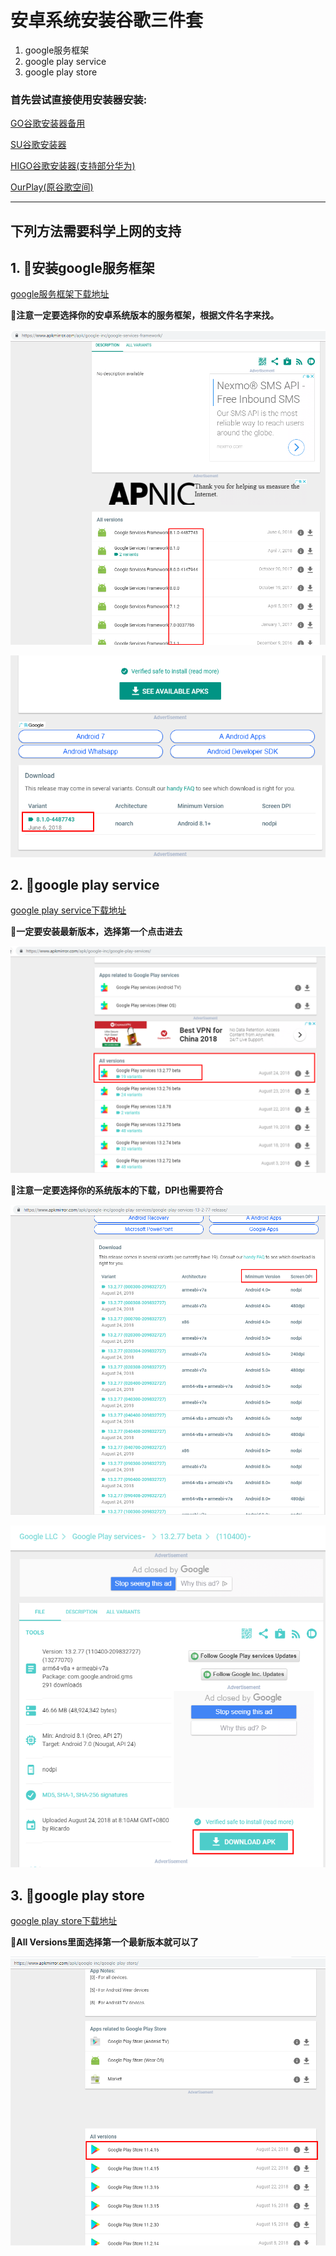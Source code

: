 
# 安卓系统安装谷歌三件套
1. google服务框架
2. google play service
3. google play store

### 首先尝试直接使用安装器安装:

  [GO谷歌安装器备用](https://www.pgyer.com/pOEI)

  [SU谷歌安装器](https://www.wandoujia.com/apps/7971105)

  [HIGO谷歌安装器(支持部分华为)](https://www.wandoujia.com/apps/8124836)

  [OurPlay(原谷歌空间)](https://www.wandoujia.com/apps/7661165)


  ---


## 下列方法需要科学上网的支持

## 1. 🔵安装google服务框架

[google服务框架下载地址](https://www.apkmirror.com/apk/google-inc/google-services-framework/)

**🔔注意一定要选择你的安卓系统版本的服务框架，根据文件名字来找。**

![img](/png/google-play-framework-01.png)

![img](/png/google-play-framework-02.png)

## 2. 🔵google play service

[google play service下载地址](https://www.apkmirror.com/apk/google-inc/google-play-services/)

**🔔一定要安装最新版本，选择第一个点击进去**

![img](/png/google-play-service-01.png)

**🔔注意一定要选择你的系统版本的下载，DPI也需要符合**

![img](/png/google-play-service-02.png)

![img](/png/google-play-service-03.png)

## 3. 🔵google play store

[google play store下载地址](https://www.apkmirror.com/apk/google-inc/google-play-store/)

**🔔All Versions里面选择第一个最新版本就可以了**

![img](/png/google-play-store-01.png)
